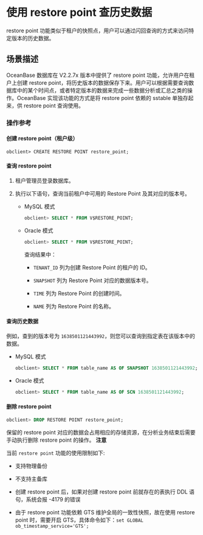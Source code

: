 使用 restore point 查历史数据
===========================================

restore point 功能类似于租户的快照点，用户可以通过闪回查询的方式来访问特定版本的历史数据。

场景描述
-------------------------

OceanBase 数据库在 V2.2.7x 版本中提供了 restore point 功能，允许用户在租户上创建 restore point，将历史版本的数据保存下来。用户可以根据需要查询数据库中的某个时间点，或者特定版本的数据来完成一些数据分析或汇总之类的操作。OceanBase 实现该功能的方式是将 restore point 依赖的 sstable 单独存起来，供 restore point 查询使用。

### 操作参考

#### 创建 restore point（租户级）

```unknow
obclient> CREATE RESTORE POINT restore_point;
```

#### 查询 restore point

1. 租户管理员登录数据库。

2. 执行以下语句，查询当前租户中可用的 Restore Point 及其对应的版本号。

   * MySQL 模式

     ```sql
     obclient> SELECT * FROM V$RESTORE_POINT;
     ```

   * Oracle 模式

     ```sql
     obclient> SELECT * FROM V$RESTORE_POINT;
     ```

     查询结果中：
     * `TENANT_ID` 列为创建 Restore Point 的租户的 ID。

     * `SNAPSHOT` 列为 Restore Point 对应的数据版本号。

     * `TIME` 列为 Restore Point 的创建时间。

     * `NAME` 列为 Restore Point 的名称。

#### 查询历史数据

例如，查到的版本号为 `1638501121443992`，则您可以查询到指定表在该版本中的数据。

* MySQL 模式

  ```sql
  obclient> SELECT * FROM table_name AS OF SNAPSHOT 1638501121443992;
  ```

* Oracle 模式

  ```sql
  obclient> SELECT * FROM table_name AS OF SCN 1638501121443992;
  ```

#### 删除 restore point

```sql
obclient> DROP RESTORE POINT restore_point;
```

保留的 restore point 对应的数据会占用相应的存储资源，在分析业务结束后需要手动执行删除 restore point 的操作。
**注意**

当前 `restore point` 功能的使用限制如下:

* 支持物理备份

* 不支持主备库

* 创建 restore point 后，如果对创建 restore point 前就存在的表执行 DDL 语句，系统会报 -4179 的错误

* 由于 restore point 功能依赖 GTS 维护全局的一致性快照，故在使用 restore point 时，需要开启 GTS，具体命令如下：`set GLOBAL ob_timestamp_service='GTS';`
